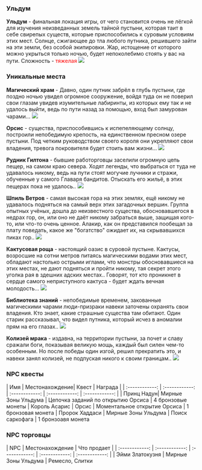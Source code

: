 ### Ульдум
**Ульдум** - финальная локация игры, от чего становится очень не лёгкой для изучения неизведанных земель тайной пустыни, которая таит в себе свирепых существ, которые приспособились к суровым условиям этих мест.
Солнце, сжигающее до тла любого путника, решившего зайти на эти земли, без особой экипировки.
Жар, истощение от которого можно укрыться только ночью, будет непоколебимо стоять у вас на пути. Сложность - <span style="color:rgb(255, 0, 0)">тяжелая
![](https://i.imgur.com/nL9Jk6e.jpg)

### Уникальные места
**Магический храм** - Давно, один путник забрёл в глубь пустыни, где поздно ночью увидел огромное сооружение, войдя туда он не поверил свои глазам увидев изумительные лабиринты, из которых ему так и не удалось выйти, ведь по пути назад за помощью, вход был замурован чарами...
![](https://i.imgur.com/bj8NCjm.jpg)

**Орсис** - существа, приспособившись к испепеляющему солнцу, построили непобедимую крепость, на единственном пресном озере пустыни.
Под четким руководством своего короля они укрепляют свои владения, тревога покровителя будет стоить вам жизни...
![](https://i.imgur.com/ixxzUq7.jpg)

**Рудник Гилтона** - бывшие работорговцы заселили огромную цепь пещер, на самом краю севера. Ходят легенды, что выбраться от туда не удавалось никому, ведь на пути стоят могучие лучники и стражи, обученные у самого Главаря бандитов.
Отыскать его жильё, в этих пещерах пока не удалось..
![](https://i.imgur.com/ku3NfCK.jpg)

**Шпиль Ветров** - самая высокая гора на этих землях, ещё никому не удавалось подняться на самый верх этих загадочных вершин.
Группа опытных учёных, дошла до неизвестного существа, обосновавшегося в недрах гор, он, или оно не даёт никому забраться выше, защищая кого-то, или что-то очень ценное.
Алакир, как он представился пообещал за плату поведать, какое же "богатство" ожидает их, на скрывавшихся пиках гор..
![](https://i.imgur.com/zIzsJAW.jpg)

**Кактусовая роща** - настоящий оазис в суровой пустыне. Кактусы, возросшие на сотни метров питаясь магическими водами этих мест, обладают настолько острыми иглами, что монстры обосновавшиеся на этих местах, не дают подняться и пройти никому, тая секрет этого уголка рая в здешних адских местах..
Говорят, тот кто проникнет в сердце самого неприступного кактуса - будет ждать вечная молодость...
![](https://i.imgur.com/F8xxtlX.jpg)

**Библиотека знаний** - непобедимые временем, закованные магическими чарами люди-призраки навеки заточены охранять свои владения. Кто знает, какие страшные существа там обитают. Один старик рассказывал, что видел путника, который исчез в аномалии прям на его глазах..
![](https://i.imgur.com/pd9zfFB.jpg)

**Колизей мрака** - издавна, на территории пустыни, за почет и славу сражали боги, показывая великую мощь, каждый был силен чем-то особенным. Но после победы один изгой, решил прекратить это, и навеки занял колизей, не подпуская никого к своим границам..
![](https://i.imgur.com/RYx4dH3.jpg)

### NPC квесты
| Имя | Местонахождение| Квест | Награда |
| :------------: | :------------: | :------------: | :------------: | :------------: |
| Принц Надун| Мирные Зоны Ульдума | Цепочка заданий по открытию Орсиса | 4 бронзовые монеты
| Король Асарис | Орсис | Моментальное открытие Орсиса | 1 бронзовая монета
| Пророк Хаддаси | Мирные Зоны Ульдума | Поиск саркофага | 1 бронзоавя монета

### NPC торговцы
| NPC | Местонахождение | Что продает |
| :------------: | :------------: | :------------: | :------------: | :------------: |
| Эйми Златокузня | Мирные Зоны Ульдума | Ремесло, Слитки
